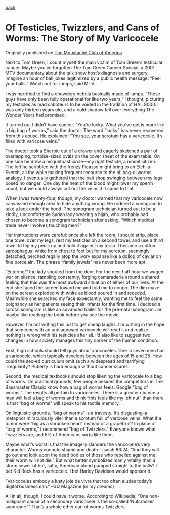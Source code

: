 [back](/writing.html)

# Of Testicles, Twizzlers, and Cans of Worms: The Story of My Varicocele

Originally published on [The Moustache Club of America](http://goodmenproject.com/featured-content/of-testicles-twizzlers-and-cans-of-worms-the-story-of-my-varicocele/)

Next to Tom Green, I count myself the main victim of Tom Green’s testicular cancer. Maybe you’ve forgotten The Tom Green Cancer Special, a 2001 MTV documentary about the talk show host’s diagnosis and surgery. Imagine an hour of ball jokes legitimized by a public health message: “Feel your balls.” Watch out for lumps, said MTV.

I was horrified to find a chowdery nebula basically made of lumps. “These guys have only been fully operational for like two years,” I thought, picturing my testicles as mad saboteurs to be voided in the tradition of HAL 9000. I was only thirteen years old, and a cold shadow fell over everything The Wonder Years had promised.

It turned out I didn’t have cancer. “You’re lucky. What you’ve got is more like a big bag of worms,” said the doctor. The word “lucky” has never recovered from this abuse. He explained: “You see, your scrotum has a varicocele. It’s filled with varicose veins.”

The doctor took a Sharpie out of a drawer and eagerly sketched a pair of overlapping, tortoise-sized ovals on the cover sheet of the exam table. On one side he drew a milquetoast circle—my right testicle, a model citizen. The left he scribbled with the frenzy Picasso might bring to an Etch-a-Sketch, all the while making frequent recourse to the ol’ bag-o-worms analogy. I eventually gathered that the bait shop swinging between my legs posed no danger. One day the heat of the blood might lower my sperm count, but we could always cut out the veins if it came to that.

When I was twenty-four, though, my doctor warned that my varicocele now canvassed enough area to hide anything wrong. He ordered a sonogram to take a look under the hood. The sonogram technician turned out to be a kindly, uncomfortable Syrian lady wearing a hijab, who probably had chosen to become a sonogram technician after asking, “Which medical trade never involves touching men?”

Her instructions were careful: once she left the room, I should strip, place one towel over my legs, rest my testicles on a second towel, and use a third towel to flip my penis up and hold it against my torso. I became a cotton sarcophagus: white from chest to foot but for my scrotum, seemingly detached, perched regally atop the ivory expanse like a dollop of caviar on fine porcelain. The phrase “family jewels” has never been more apt.

“Entering!” the lady shouted from the door. For the next half hour we waged war on silence, rambling constantly, forging camaraderie around a shared feeling that this was the most awkward situation of either of our lives. At the end she faced the screen toward me and told me to cough. The dim maze on the screen exploded with white as blood poured in and receded. Meanwhile she searched my face expectantly, wanting me to feel the same poignancy as her patients seeing their infants for the first time. I decided a scrotal sonogram is like an advanced trailer for the pre-natal sonogram…or maybe like reading the book before you see the movie.

However, I’m not writing this just to get cheap laughs. I’m writing in the hope that someone with an undiagnosed varicocele will read it and realize nothing is wrong with his testicles after all. I’d also like to suggest two changes in how society manages this tiny corner of the human condition.

First, high schools should tell guys about varicoceles. One in seven men has a varicocele, which typically develops between the ages of 15 and 25. How could the sex-ed curriculum omit such a widespread and terrifying irregularity? Puberty is hard enough without cancer scares.

Second, the medical textbooks should stop likening the varicocele to a bag of worms. On practical grounds, few people besides the competitors in The Bassmaster Classic know how a bag of worms feels. Google “bag of worms.” The results all pertain to varicoceles. There is a greater chance a man will feel a bag of worms and think “this feels like my left nut” than there is that “bag of worms” will speak to his tactile memory.

On linguistic grounds, “bag of worms” is a travesty. It’s disgusting–a metaphor miraculously viler than a scrotum full of varicose veins. What if a tumor were “big as a shrunken head” instead of a grapefruit? In place of “bag of worms,” I recommend “bag of Twizzlers.” Everyone knows what Twizzlers are, and 5% of Americans sorta like them.

Maybe what’s worst is that the imagery slanders the varicocele’s very character. Worms connote shame and death—Isaiah 66:24; “And they will go out and look upon the dead bodies of those who rebelled against me; their worm will not die.” But what better symbolizes manly vitality than a storm sewer of hot, salty, American blood pumped straight to the balls? I bet Kid Rock has a varicocele. I bet Harley Davidson would sponsor it.

“Varicoceles embody a lusty joie de vivre that too often eludes today’s digital businessman.” –GQ Magazine (in my dreams)

All in all, though, I could have it worse. According to Wikipedia, “One non-malignant cause of a secondary varicocele is the so-called ‘Nutcracker syndrome.’” That’s a whole other can of worms Twizzlers.
